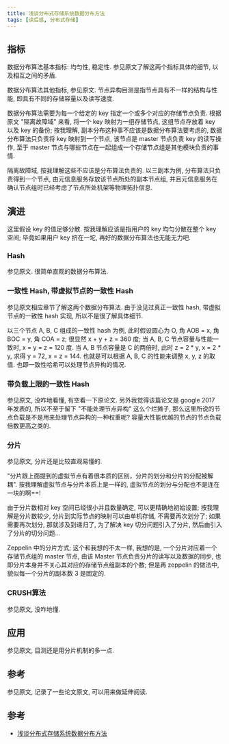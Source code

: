 ```yaml
---
title: 浅谈分布式存储系统数据分布方法
tags: [读后感, 分布式存储]
---
```


## 指标

数据分布算法基本指标: 均匀性, 稳定性. 参见原文了解这两个指标具体的细节, 以及相互之间的矛盾.

数据分布算法其他指标, 参见原文. 节点异构目测是指节点具有不一样的结构与性能, 即具有不同的存储容量以及读写速度.

数据分布算法需要为每一个给定的 key 指定一个或多个对应的存储节点负责. 根据原文 "隔离故障域" 来看, 将一个 key 映射为一组存储节点, 这组节点存放着 key 以及 key 的备份; 按我理解, 副本分布这种事不应该是数据分布算法要考虑的, 数据分布算法只负责将 key 映射到一个节点, 该节点是 master 节点负责 key 的读写操作, 至于 master 节点与哪些节点在一起组成一个存储节点组是其他模块负责的事情.

隔离故障域, 按我理解这些不应该是分布算法负责的. 以三副本为例, 分布算法只负责得到一个节点, 由元信息服务存放该节点所处的副本节点组, 并且元信息服务在确认节点组时已经考虑了节点所处机架等物理拓扑信息.

## 演进

这里假设 key 的值足够分散. 按我理解应该是指用户的 key 均匀分散在整个 key 空间; 毕竟如果用户 key 挤在一坨, 再好的数据分布算法也无能无力吧.

### Hash

参见原文. 很简单直观的数据分布算法.

### 一致性 Hash, 带虚拟节点的一致性 Hash

参见原文相应章节了解这两个数据分布算法. 由于没见过真正一致性 hash, 带虚拟节点的一致性 hash 实现, 所以不是很了解具体细节.

以三个节点 A, B, C 组成的一致性 hash 为例, 此时假设圆心为 O, 角 AOB = x, 角 BOC = y, 角 COA = z; 很显然 x + y + z = 360 度; 当 A, B, C 节点容量与性能一致时, x = y = z = 120 度. 当 A, B 节点容量是 C 的两倍时, 此时 z = 2 * y, x = 2 * y, 求得 y = 72, x = z = 144. 也就是可以根据 A, B, C 的性能来调整 x, y, z 的取值. 也即一致性哈希可以处理节点异构的情况.

### 带负载上限的一致性 Hash

参见原文, 没咋地看懂, 有空看一下原论文. 另外我觉得该篇论文是 google 2017 年发表的, 所以不至于留下 "不能处理节点异构" 这么个烂摊子, 那么这里所说的节点负载是不是用来处理节点异构的一种权重呢? 容量大性能优越的节点的节点负载倍数更高之类的.

### 分片

参见原文, 分片还是比较直观易懂的.

"分片跟上面提到的虚拟节点有着很本质的区别，分片的划分和分片的分配被解耦". 按我理解虚拟节点与分片本质上是一样的, 虚拟节点的划分与分配也不是连在一块的啊==!

由于分片数相对 key 空间已经很小并且数量确定, 可以更精确地初始设置; 按我理解是分片数较少, 分片到实际节点的映射可以由单机存储, 不需要再次划分了; 如果需要再次划分, 那就涉及到递归了, 为了解决 key 切分问题引入了分片, 然后由引入了分片的切分问题...

Zeppelin 中的分片方式; 这个和我想的不太一样, 我想的是, 一个分片对应着一个存储节点组的 master 节点, 由该 Master 节点负责分片的读写以及数据的同步, 也即分片本身并不关心其对应的存储节点组副本的个数; 但是再 zeppelin 的做法中, 貌似每一个分片的副本数 3 是固定的.


### CRUSH算法

参见原文, 没咋地懂.

## 应用

参见原文, 目测还是用分片机制的多一点.


## 参考

参见原文, 记录了一些论文原文, 可以用来做延伸阅读.


## 参考

-   [浅谈分布式存储系统数据分布方法][20180314125940]

[20180314125940]: <https://mp.weixin.qq.com/s/QIeQALt9qK6YJ8ijGr9FgQ> "版本: 2017-12-20"

